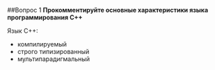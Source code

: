 ##Вопрос 1
**Прокомментируйте основные характеристики языка программирования C++**

Язык C++:
- компилируемый
- строго типизированный
- мультипарадигмальный

